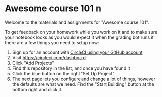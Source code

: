 # Awesome course 101 n

Welcome to the materials and assignments for "Awesome course 101".

To get feedback on your homework while you work on it and to make sure
your notebook looks as you would expect it when the grading bot runs it
there are a few things you need to setup now:

1. Sign up for an account with [CircleCI using your GitHub account](https://circleci.com/signup)
2. Visit https://circleci.com/dashboard
3. Click "Add Projects"
4. Find this repository in the list, and once you have found it
5. Click the blue button on the right "Set Up Project"
6. The next page lets you configure and change a lot of things, however the
   defaults are what we need. Find the "Start Building" button at the bottom
   right and click it.
